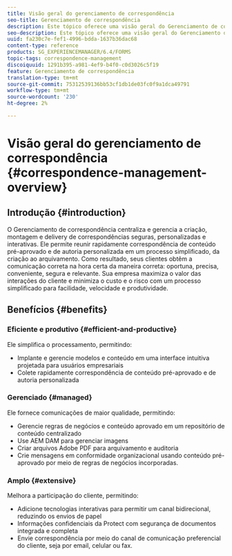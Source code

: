 ```yaml
---
title: Visão geral do gerenciamento de correspondência
seo-title: Gerenciamento de correspondência
description: Este tópico oferece uma visão geral do Gerenciamento de correspondência.
seo-description: Este tópico oferece uma visão geral do Gerenciamento de correspondência.
uuid: fa230c7e-fef1-4996-bdda-1637b36dac68
content-type: reference
products: SG_EXPERIENCEMANAGER/6.4/FORMS
topic-tags: correspondence-management
discoiquuid: 1291b395-a981-4ef9-b4f0-c0d3026c5f19
feature: Gerenciamento de correspondência
translation-type: tm+mt
source-git-commit: 75312539136bb53cf1db1de03fc0f9a1dca49791
workflow-type: tm+mt
source-wordcount: '230'
ht-degree: 2%

---
```



# Visão geral do gerenciamento de correspondência {#correspondence-management-overview}

## Introdução {#introduction}

O Gerenciamento de correspondência centraliza e gerencia a criação, montagem e delivery de correspondências seguras, personalizadas e interativas. Ele permite reunir rapidamente correspondência de conteúdo pré-aprovado e de autoria personalizada em um processo simplificado, da criação ao arquivamento. Como resultado, seus clientes obtêm a comunicação correta na hora certa da maneira correta: oportuna, precisa, conveniente, segura e relevante. Sua empresa maximiza o valor das interações do cliente e minimiza o custo e o risco com um processo simplificado para facilidade, velocidade e produtividade.

## Benefícios {#benefits}

### Eficiente e produtivo {#efficient-and-productive}

Ele simplifica o processamento, permitindo:

* Implante e gerencie modelos e conteúdo em uma interface intuitiva projetada para usuários empresariais
* Colete rapidamente correspondência de conteúdo pré-aprovado e de autoria personalizada

### Gerenciado {#managed}

Ele fornece comunicações de maior qualidade, permitindo:

* Gerencie regras de negócios e conteúdo aprovado em um repositório de conteúdo centralizado
* Use AEM DAM para gerenciar imagens
* Criar arquivos Adobe PDF para arquivamento e auditoria
* Crie mensagens em conformidade organizacional usando conteúdo pré-aprovado por meio de regras de negócios incorporadas.

### Amplo {#extensive}

Melhora a participação do cliente, permitindo:

* Adicione tecnologias interativas para permitir um canal bidirecional, reduzindo os envios de papel
* Informações confidenciais da Protect com segurança de documentos integrada e completa
* Envie correspondência por meio do canal de comunicação preferencial do cliente, seja por email, celular ou fax.

